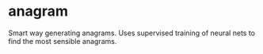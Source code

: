 # anagram
Smart way generating anagrams. Uses supervised training of neural nets to find the most sensible anagrams.
